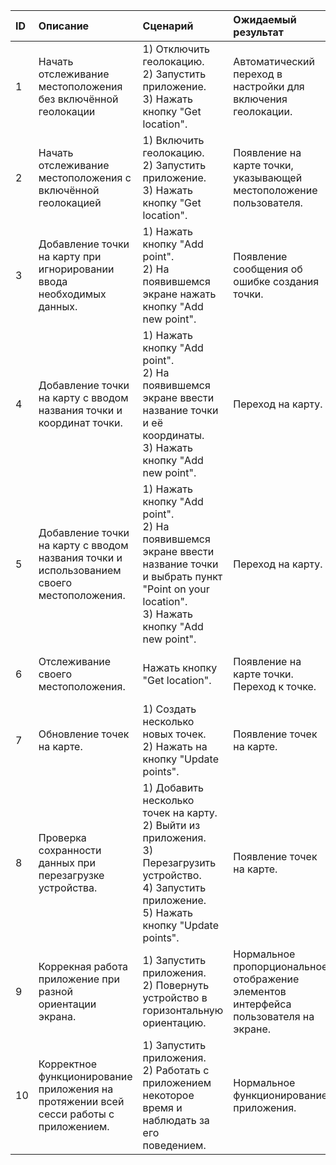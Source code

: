|ID|Описание|Сценарий|Ожидаемый результат|Фактический результат| Оценка|
|:---|:---|:---|:---|:---|:---|
|1|Начать отслеживание местоположения без включённой геолокации| 1) Отключить геолокацию.<br/>2) Запустить приложение.<br/>3) Нажать кнопку "Get location".|Автоматический переход в настройки для включения геолокации.|Переход в настройки в пункт "Локация"|Тест пройден.|
|2|Начать отслеживание местоположения с включённой геолокацией| 1) Включить геолокацию.<br/>2) Запустить приложение.<br/>3) Нажать кнопку "Get location".|Появление на карте точки, указывающей местоположение пользователя.|Точка, указывающая местоположение пользователя, появилась на карте.|Тест пройден.|
|3|Добавление точки на карту при игнорировании ввода необходимых данных.| 1) Нажать кнопку "Add point".<br/>2) На появившемся экране нажать кнопку "Add new point".|Появление сообщения об ошибке создания точки.|Сообщения об ошибке создания точки появилось.|Тест пройден.|
|4|Добавление точки на карту с вводом названия точки и координат точки.| 1) Нажать кнопку "Add point".<br/>2) На появившемся экране ввести название точки и её координаты.<br/>3) Нажать кнопку "Add new point".|Переход на карту.|Переход на экран с картой.|Тест пройден.|
|5|Добавление точки на карту с вводом названия точки и использованием своего местоположения.| 1) Нажать кнопку "Add point".<br/>2) На появившемся экране ввести название точки и выбрать пункт "Point on your location".<br/>3) Нажать кнопку "Add new point".|Переход на карту.|Переход на экран с картой.|Тест пройден.|
|6|Отслеживание своего местоположения.|Нажать кнопку "Get location".|Появление на карте точки. Переход к точке.|На карте появилась точка. Произошёл переход к точке.|Тест пройден.|
|7|Обновление точек на карте.|1) Создать несколько новых точек.<br/>2) Нажать на кнопку "Update points".|Появление точек на карте.|На карте появились добавленные точки.|Тест пройден.|
|8|Проверка сохранности данных при перезагрузке устройства.|1) Добавить несколько точек на карту.<br/>2) Выйти из приложения.<br/>3) Перезагрузить устройство.<br/>4) Запустить приложение.<br/>5) Нажать кнопку "Update points". |Появление точек на карте.|На карте появились ранее созданные точки.|Тест пройден.|
|9|Коррекная работа приложение при разной ориентации экрана.|1) Запустить приложения.<br/>2) Повернуть устройство в горизонтальную ориентацию.|Нормальное пропорциональное отображение элементов интерфейса пользователя на экране.|Элементы интерфейса пользователя на экране "смешались".|Тест не пройден.|
|10|Корректное функционирование приложения на протяжении всей сесси работы с приложением.|1) Запустить приложения.<br/>2) Работать с приложением некоторое время и наблюдать за его поведением.|Нормальное функционирование приложения.|Вылеты при смене ориентации и взаимодействии с интерфейсом.|Тест не пройден.|
